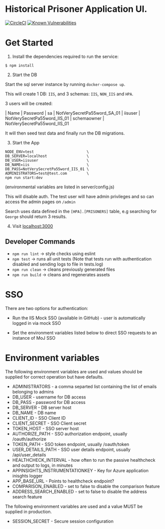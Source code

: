 # Historical Prisoner Application UI.

[![CircleCI](https://circleci.com/gh/noms-digital-studio/iis/tree/master.svg?style=svg)](https://circleci.com/gh/noms-digital-studio/iis/tree/master)
[![Known Vulnerabilities](https://snyk.io/test/github/noms-digital-studio/iis/badge.svg)](https://snyk.io/test/github/noms-digital-studio/iis)

# Get Started

1. Install the dependencies required to run the service:

  ```
  $ npm install
  ```  

2. Start the DB

Start the sql server instance by running `docker-compose up`.

This will create 1 DB: `IIS`, and 3 schemas: `IIS`, `NON_IIS` and `HPA`.

3 users will be created:

| Name         | Password
| sa           | NotVerySecretPa55word_SA_01
| iisuser      | NotVerySecretPa55word_IIS_01
| schemaowner  | NotVerySecretPa55word_IIS_01

It will then seed test data and finally run the DB migrations.

3. Start the App

```
NODE_ENV=test                        \
DB_SERVER=localhost                  \
DB_USER=iisuser                      \
DB_NAME=iis                          \
DB_PASS=NotVerySecretPa55word_IIS_01 \
ADMINISTRATORS=test@test.com         \
npm run start:dev
```

(environmental variables are listed in server/config.js)

This will disable auth.
The test user will have admin privileges and so can access the admin pages on `/admin`

Search uses data defined in the `[HPA].[PRISONERS]` table, e.g searching for `George` should return 3 results.
  
4. Visit [localhost:3000](http://localhost:3000/)

## Developer Commands

 - `npm run lint` -> style checks using eslint
 - `npm test` -> runs all unit tests
 (Note that tests run with authentication disabled and sending logs to file in tests.log)
 - `npm run clean` -> cleans previously generated files
 - `npm run build` -> cleans and regenerates assets

# SSO

There are two options for authentication:

* Run the IIS Mock SSO (available in GitHub) - user is automatically logged in via mock SSO

* Set the environment variables listed below to direct SSO requests to an instance of MoJ SSO


# Environment variables

The following environment variables are used and values should be supplied for correct operation but have defaults.

* ADMINISTRATORS - a comma separted list containing the list of emails belonging to admins
* DB_USER - username for DB access
* DB_PASS - password for DB access
* DB_SERVER - DB server host
* DB_NAME - DB name
* CLIENT_ID - SSO Client ID
* CLIENT_SECRET - SSO Client secret
* TOKEN_HOST - SSO server host
* AUTHORIZE_PATH - SSO authorization endpoint, usually /oauth/authorize
* TOKEN_PATH - SSO token endpoint, usually /oauth/token
* USER_DETAILS_PATH - SSO user details endpoint, usually /api/user_details
* HEALTHCHECK_INTERVAL - how often to run the passive healthcheck and output to logs, in minutes
* APPINSIGHTS_INSTRUMENTATIONKEY - Key for Azure application inisghts logger
* APP_BASE_URL - Points to healthcheck endpoint?
* COMPARISON_ENABLED - set to false to disable the comparison feature
* ADDRESS_SEARCH_ENABLED - set to false to disable the address search feature

The following environment variables are used and a value MUST be supplied in production.

* SESSION_SECRET - Secure session configuration
